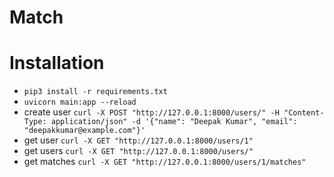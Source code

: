 # Match

# Installation
- ``pip3 install -r requirements.txt``
- ``uvicorn main:app --reload ``
- create user
  ``curl -X POST "http://127.0.0.1:8000/users/" -H "Content-Type: application/json" -d '{"name": "Deepak Kumar", "email": "deepakkumar@example.com"}'``
- get user
    ``curl -X GET "http://127.0.0.1:8000/users/1" ``
- get users
    ``curl -X GET "http://127.0.0.1:8000/users/" ``
- get matches
    ``curl -X GET "http://127.0.0.1:8000/users/1/matches"``
